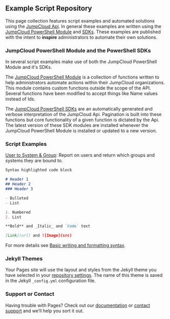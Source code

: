 ## Example Script Repository

This page collection features script examples and automated solutions using the [JumpCloud Api](https:/docs.jumpcloud.com). In general these examples are written using the [JumpCloud PowerShell Module](https://github.com/TheJumpCloud/support/wiki/Using-the-JumpCloud-PowerShell-Module) and [SDKs](https://www.powershellgallery.com/packages?q=jumpcloud.sdk). These examples are published with the intent to **inspire** administrators to automate their own solutions.

### JumpCloud PowerShell Module and the PowerShell SDKs

In several script examples make use of both the JumpCloud PowerShell Module and it's SDKs.

The [JumpCloud PowerShell Module](https://github.com/TheJumpCloud/support/wiki/Using-the-JumpCloud-PowerShell-Module) is a collection of functions written to help administrators automate actions within their JumpCloud organizations. This module contains custom functions outside the scope of the API. Several functions have been modified to accept things like Name values instead of Ids.

The [JumpCloud PowerShell SDKs](https://www.powershellgallery.com/packages?q=jumpcloud.sdk) are an automatically generated and verbose interpretation of the JumpCloud Api. Pagination is built into these functions but core functionality of a given function is dictated by the Api. The latest version of these SDK modules are installed whenever the JumpCloud PowerShell Module is installed or updated to a new version.

### Script Examples

[User to System & Group](./_posts_/Report-Users_Bound_To_Groups.md): Report on users and return which groups and systems they are bound to.

```markdown
Syntax highlighted code block

# Header 1
## Header 2
### Header 3

- Bulleted
- List

1. Numbered
2. List

**Bold** and _Italic_ and `Code` text

[Link](url) and ![Image](src)
```

For more details see [Basic writing and formatting syntax](https://docs.github.com/en/github/writing-on-github/getting-started-with-writing-and-formatting-on-github/basic-writing-and-formatting-syntax).

### Jekyll Themes

Your Pages site will use the layout and styles from the Jekyll theme you have selected in your [repository settings](https://github.com/TheJumpCloud/support/settings/pages). The name of this theme is saved in the Jekyll `_config.yml` configuration file.

### Support or Contact

Having trouble with Pages? Check out our [documentation](https://docs.github.com/categories/github-pages-basics/) or [contact support](https://support.github.com/contact) and we’ll help you sort it out.
